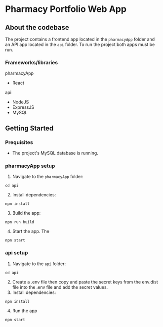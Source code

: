 # Pharmacy Portfolio Web App

## About the codebase
The project contains a frontend app located in the `pharmacyApp` folder and an API app located in the `api` folder. To run the project both apps must be run.
### Frameworks/libraries
pharmacyApp
- React

api
- NodeJS
- ExpressJS
- MySQL


## Getting Started

### Prequisites
- The project's MySQL database is running.

### pharmacyApp setup
1. Navigate to the `pharmacyApp` folder:
```
cd api
```
2. Install dependencies:
```
npm install
```
3. Build the app:
```
npm run build
```
4. Start the app. The 
```
npm start
``` 

### api setup
1. Navigate to the `api` folder:
```
cd api
```
2. Create a .env file then copy and paste the secret keys from the env.dist file into the .env file and add the secret values.
3. Install dependencies:
```
npm install
```
4. Run the app
```
npm start
``` 
